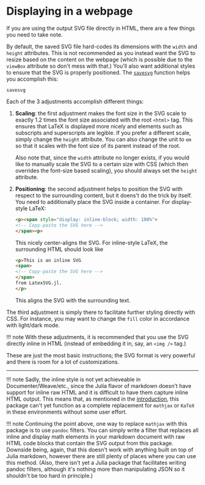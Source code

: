 # Displaying in a webpage

If you are using the output SVG file directly in HTML, there are a few things you need to take note.

By default, the saved SVG file hard-codes its dimensions with the `width` and `height` attributes. This is not recommended as you instead want the SVG to resize based on the content on the webpage (which is possible due to the `viewBox` attribute so don't mess with that.) You'll also want additional styles to ensure that the SVG is properly positioned. The [`savesvg`](@ref) function helps you accomplish this:

```@docs
savesvg
```

Each of the 3 adjustments accomplish different things:

1. **Scaling**: the first adjustment makes the font size in the SVG scale to exactly 1.2 times the font size associated with the root `<html>` tag. This ensures that LaTeX is displayed more nicely and elements such as subscripts and superscripts are legible. If you prefer a different scale, simply change the `height` attribute. You can also change the unit to `em` so that it scales with the font size of its parent instead of the root.

   Also note that, since the `width` attribute no longer exists, if you would like to manually scale the SVG to a certain size with CSS (which then overrides the font-size based scaling), you should always set the `height` attribute.

2. **Positioning**: the second adjustment helps to position the SVG with respect to the surrounding content, but it doens't do the trick by itself. You need to additionally place the SVG inside a container. For display-style LaTeX:

   ```html
   <p><span style="display: inline-block; width: 100%">
   <!-- Copy-paste the SVG here -->
   </span><p>
   ```

   This nicely center-aligns the SVG. For inline-style LaTeX, the surrounding HTML should look like

   ```html
   <p>This is an inline SVG
   <span>
   <!-- Copy-paste the SVG here -->
   </span>
   from LatexSVG.jl.
   </p>
   ```

   This aligns the SVG with the surrounding text.

The third adjustment is simply there to facilitate further styling directly with CSS. For instance, you may want to change the `fill` color in accordance with light/dark mode.

!!! note
    With these adjustments, it is recommended that you use the SVG directly inline in HTML (instead of embedding it in, say, an `<img />` tag.)

These are just the most basic instructions; the SVG format is very powerful and there is room for a lot of customizations.

---

!!! note
    Sadly, the inline style is not yet achieveable in Documenter/Weave/etc., since the Julia flavor of markdown doesn't have support for inline raw HTML and it is difficult to have them capture inline HTML output. This means that, as mentioned in the [introduction](../index.md), this package can't yet function as a complete replacement for `mathjax` or `KaTeX` in these environments without some user effort.

!!! note
    Continuing the point above, one way to replace `mathjax` with this package is to use `pandoc` filters. You can simply write a filter that replaces all inline and display math elements in your markdown document with raw HTML code blocks that contain the SVG output from this package. Downside being, again, that this doesn't work with anything built on top of Julia markdown, however there are still plenty of places where you can use this method. (Also, there isn't yet a Julia package that facilitates writing pandoc filters, although it's nothing more than manipulating JSON so it shouldn't be too hard in principle.)
